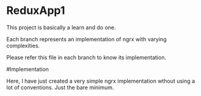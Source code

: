 # ReduxApp1

This project is basically a learn and do one.

Each branch represents an implementation of ngrx with varying complexities.

Please refer this file in each branch to know its implementation.

#Implementation

Here, I have just created a very simple ngrx implementation wthout using a lot of conventions.
Just the bare minimum.

